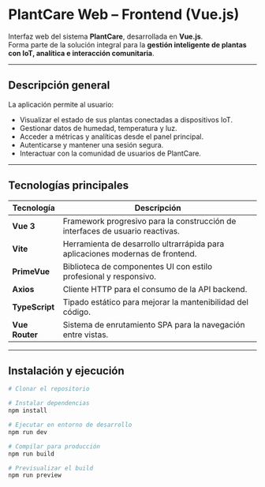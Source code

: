 # PlantCare Web – Frontend (Vue.js)

Interfaz web del sistema **PlantCare**, desarrollada en **Vue.js**.  
Forma parte de la solución integral para la **gestión inteligente de plantas con IoT, analítica e interacción comunitaria**.

---

## Descripción general

La aplicación permite al usuario:
- Visualizar el estado de sus plantas conectadas a dispositivos IoT.
- Gestionar datos de humedad, temperatura y luz.
- Acceder a métricas y analíticas desde el panel principal.
- Autenticarse y mantener una sesión segura.
- Interactuar con la comunidad de usuarios de PlantCare.

---

## Tecnologías principales

| Tecnología | Descripción |
|-------------|--------------|
| **Vue 3** | Framework progresivo para la construcción de interfaces de usuario reactivas. |
| **Vite** | Herramienta de desarrollo ultrarrápida para aplicaciones modernas de frontend. |
| **PrimeVue** | Biblioteca de componentes UI con estilo profesional y responsivo. |
| **Axios** | Cliente HTTP para el consumo de la API backend. |
| **TypeScript** | Tipado estático para mejorar la mantenibilidad del código. |
| **Vue Router** | Sistema de enrutamiento SPA para la navegación entre vistas. |

---

## Instalación y ejecución

```bash
# Clonar el repositorio

# Instalar dependencias
npm install

# Ejecutar en entorno de desarrollo
npm run dev

# Compilar para producción
npm run build

# Previsualizar el build
npm run preview
